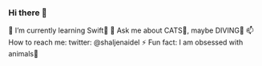 ### Hi there 👋
🌱 I’m currently learning Swift🦅
💬 Ask me about CATS🧶, maybe DIVING🤿
📫 How to reach me: twitter: @shaljenaidel
⚡ Fun fact: I am obsessed with animals🥺
<!--
**shaikha-305/shaikha-305** is a ✨ _special_ ✨ repository because its `README.md` (this file) appears on your GitHub profile.



- 🌱 I’m currently learning Swift🦅
- 💬 Ask me about CATS🧶, maybe DIVING🤿
- 📫 How to reach me: twitter: @shaljenaidel
- ⚡ Fun fact: I am obsessed with animals🥺
-->
